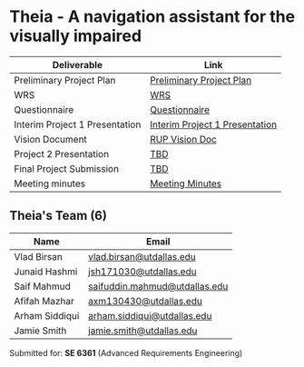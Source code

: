 # Theia - A navigation assistant for the visually impaired

| Deliverable                    | Link     |
|--------------------------------|----------|
| Preliminary Project Plan       | [Preliminary Project Plan](https://docs.google.com/document/d/1SubQX0KlnfcZbx6HlVOSJUnOCkbfEqPWyCepi641Q8Y/edit?usp=sharing) |
| WRS                            | [WRS](https://docs.google.com/document/d/1_SvsR7SZpzK7uP2rQTP0UaBCqiH_-nrheVz0AFow0-I/edit?usp=sharing) |
| Questionnaire                  | [Questionnaire](https://docs.google.com/document/d/1iEqlytCIsDJGcjgmTj1x4-YFoYm7hgmuxAhIgjvlpyU/edit?usp=sharing) |
| Interim Project 1 Presentation | [Interim Project 1 Presentation](https://docs.google.com/presentation/d/14eD3tIq1FeSbUasrsV5U_k0uFTzYDr-pJvHEwGmp-TI/edit?usp=sharing) |
| Vision Document                | [RUP Vision Doc](https://docs.google.com/document/d/1UQZL7V03rZzPtLahYc3z_6iZAiDeauLk/)|
| Project 2 Presentation         | [TBD](#) |
| Final Project Submission       | [TBD](#) |
| Meeting minutes                | [Meeting Minutes](https://docs.google.com/document/d/1EePnPKVRw0j4Sw_HVdntGlQfXQtQcxspnk1i3y6dQXc/edit?usp=sharing) |

## Theia's Team (6)

| Name           | Email                                                                 |
|----------------|-----------------------------------------------------------------------|
| Vlad Birsan    | [vlad.birsan@utdallas.edu](mailto:vlad.birsan@utdallas.edu)           |
| Junaid Hashmi  | [jsh171030@utdallas.edu](mailto:jsh171030@utdallas.edu)               |
| Saif Mahmud    | [saifuddin.mahmud@utdallas.edu](mailto:saifuddin.mahmud@utdallas.edu) |
| Afifah Mazhar  | [axm130430@utdallas.edu](mailto:axm130430@utdallas.edu)               |
| Arham Siddiqui | [arham.siddiqui@utdallas.edu](mailto:arham.siddiqui@utdallas.edu)     |
| Jamie Smith    | [jamie.smith@utdallas.edu](mailto:jamie.smith@utdallas.edu)           |

Submitted for: **SE 6361** (Advanced Requirements Engineering)
